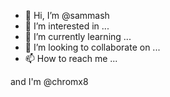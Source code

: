 - 👋 Hi, I’m @sammash
- 👀 I’m interested in ...
- 🌱 I’m currently learning ...
- 💞️ I’m looking to collaborate on ...
- 📫 How to reach me ...

<!---
sammash/sammash is a ✨ special ✨ repository because its `README.md` (this file) appears on your GitHub profile.
You can click the Preview link to take a look at your changes.
---> and I'm @chromx8 

